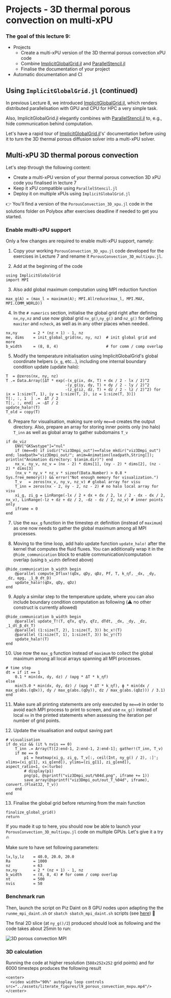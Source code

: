 <!--This file was generated, do not modify it.-->
# Projects - 3D thermal porous convection on multi-xPU

### The goal of this lecture 9:

- Projects
    - Create a multi-xPU version of the 3D thermal porous convection xPU code
    - Combine [ImplicitGlobalGrid.jl](https://github.com/eth-cscs/ImplicitGlobalGrid.jl) and [ParallelStencil.jl](https://github.com/omlins/ParallelStencil.jl)
    - Finalise the documentation of your project
- Automatic documentation and CI

## Using `ImplicitGlobalGrid.jl` (continued)

In previous Lecture 8, we introduced [ImplicitGlobalGrid.jl](https://github.com/eth-cscs/ImplicitGlobalGrid.jl), which renders distributed parallelisation with GPU and CPU for HPC a very simple task.

Also, ImplicitGlobalGrid.jl elegantly combines with [ParallelStencil.jl](https://github.com/omlins/ParallelStencil.jl) to, e.g., hide communication behind computation.

Let's have a rapid tour of [ImplicitGlobalGrid.jl](https://github.com/eth-cscs/ImplicitGlobalGrid.jl)'s' documentation before using it to turn the 3D thermal porous diffusion solver into a multi-xPU solver.

## Multi-xPU 3D thermal porous convection

Let's step through the following content:
- Create a multi-xPU version of your thermal porous convection 3D xPU code you finalised in lecture 7
- Keep it xPU compatible using `ParallelStencil.jl`
- Deploy it on multiple xPUs using `ImplicitGlobalGrid.jl`

👉 You'll find a version of the `PorousConvection_3D_xpu.jl` code in the solutions folder on Polybox after exercises deadline if needed to get you started.

### Enable multi-xPU support
Only a few changes are required to enable multi-xPU support, namely:

1. Copy your working `PorousConvection_3D_xpu.jl` code developed for the exercises in Lecture 7 and rename it `PorousConvection_3D_multixpu.jl`.

2. Add at the beginning of the code

````julia:ex1
using ImplicitGlobalGrid
import MPI
````

3. Also add global maximum computation using MPI reduction function

````julia:ex2
max_g(A) = (max_l = maximum(A); MPI.Allreduce(max_l, MPI.MAX, MPI.COMM_WORLD))
````

4. In the `# numerics` section, initialise the global grid right after defining `nx,ny,nz` and use now global grid `nx_g()`,`ny_g()` and `nz_g()` for defining `maxiter` and `ncheck`, as well as in any other places when needed.

````julia:ex3
nx,ny       = 2 * (nz + 1) - 1, nz
me, dims    = init_global_grid(nx, ny, nz)  # init global grid and more
b_width     = (8, 8, 4)                     # for comm / comp overlap
````

5. Modify the temperature initialisation using ImplicitGlobalGrid's global coordinate helpers (`x_g`, etc...), including one internal boundary condition update (update halo):

````julia:ex4
T  = @zeros(nx, ny, nz)
T .= Data.Array([ΔT * exp(-(x_g(ix, dx, T) + dx / 2 - lx / 2)^2
                          -(y_g(iy, dy, T) + dy / 2 - ly / 2)^2
                          -(z_g(iz, dz, T) + dz / 2 - lz / 2)^2) for ix = 1:size(T, 1), iy = 1:size(T, 2), iz = 1:size(T, 3)])
T[:, :, 1  ] .=  ΔT / 2
T[:, :, end] .= -ΔT / 2
update_halo!(T)
T_old = copy(T)
````

6. Prepare for visualisation, making sure only `me==0` creates the output directory. Also, prepare an array for storing inner points only (no halo) `T_inn` as well as global array to gather subdomains `T_v`

````julia:ex5
if do_viz
    ENV["GKSwstype"]="nul"
    if (me==0) if isdir("viz3Dmpi_out")==false mkdir("viz3Dmpi_out") end; loadpath="viz3Dmpi_out/"; anim=Animation(loadpath,String[]); println("Animation directory: $(anim.dir)") end
    nx_v, ny_v, nz_v = (nx - 2) * dims[1], (ny - 2) * dims[2], (nz - 2) * dims[3]
    (nx_v * ny_v * nz_v * sizeof(Data.Number) > 0.8 * Sys.free_memory()) && error("Not enough memory for visualization.")
    T_v   = zeros(nx_v, ny_v, nz_v) # global array for visu
    T_inn = zeros(nx - 2, ny - 2, nz - 2) # no halo local array for visu
    xi_g, zi_g = LinRange(-lx / 2 + dx + dx / 2, lx / 2 - dx - dx / 2, nx_v), LinRange(-lz + dz + dz / 2, -dz - dz / 2, nz_v) # inner points only
    iframe = 0
end
````

7. Use the `max_g` function in the timestep `dt` definition (instead of `maximum`) as one now needs to gather the global maximum among all MPI processes.

8. Moving to the time loop, add halo update function `update_halo!` after the kernel that computes the fluid fluxes. You can additionally wrap it in the `@hide_communication` block to enable communication/computation overlap (using `b_width` defined above)

````julia:ex6
@hide_communication b_width begin
    @parallel compute_Dflux!(qDx, qDy, qDz, Pf, T, k_ηf, _dx, _dy, _dz, αρg, _1_θ_dτ_D)
    update_halo!(qDx, qDy, qDz)
end
````

9. Apply a similar step to the temperature update, where you can also include boundary condition computation as following (⚠️ no other construct is currently allowed)

````julia:ex7
@hide_communication b_width begin
    @parallel update_T!(T, qTx, qTy, qTz, dTdt, _dx, _dy, _dz, _1_dt_β_dτ_T)
    @parallel (1:size(T, 2), 1:size(T, 3)) bc_x!(T)
    @parallel (1:size(T, 1), 1:size(T, 3)) bc_y!(T)
    update_halo!(T)
end
````

10. Use now the `max_g` function instead of `maximum` to collect the global maximum among all local arrays spanning all MPI processes.

````julia:ex8
# time step
dt = if it == 1
    0.1 * min(dx, dy, dz) / (αρg * ΔT * k_ηf)
else
    min(5.0 * min(dx, dy, dz) / (αρg * ΔT * k_ηf), ϕ * min(dx / max_g(abs.(qDx)), dy / max_g(abs.(qDy)), dz / max_g(abs.(qDz))) / 3.1)
end
````

11. Make sure all printing statements are only executed by `me==0` in order to avoid each MPI process to print to screen, and use `nx_g()` instead of local `nx` in the printed statements when assessing the iteration per number of grid points.

12. Update the visualisation and output saving part

````julia:ex9
# visualisation
if do_viz && (it % nvis == 0)
    T_inn .= Array(T)[2:end-1, 2:end-1, 2:end-1]; gather!(T_inn, T_v)
    if me == 0
        p1 = heatmap(xi_g, zi_g, T_v[:, ceil(Int, ny_g() / 2), :]'; xlims=(xi_g[1], xi_g[end]), ylims=(zi_g[1], zi_g[end]), aspect_ratio=1, c=:turbo)
        # display(p1)
        png(p1, @sprintf("viz3Dmpi_out/%04d.png", iframe += 1))
        save_array(@sprintf("viz3Dmpi_out/out_T_%04d", iframe), convert.(Float32, T_v))
    end
end
````

13. Finalise the global grid before returning from the main function

````julia:ex10
finalize_global_grid()
return
````

If you made it up to here, you should now be able to launch your `PorousConvection_3D_multixpu.jl` code on multiple GPUs. Let's give it a try 🔥

Make sure to have set following parameters:

````julia:ex11
lx,ly,lz    = 40.0, 20.0, 20.0
Ra          = 1000
nz          = 63
nx,ny       = 2 * (nz + 1) - 1, nz
b_width     = (8, 8, 4) # for comm / comp overlap
nt          = 500
nvis        = 50
````

### Benchmark run
Then, launch the script on Piz Daint on 8 GPU nodes upon adapting the the `runme_mpi_daint.sh` or `sbatch sbatch_mpi_daint.sh` scripts (see [here](/software_install/#cuda-aware_mpi_on_piz_daint)) 🚀

The final 2D slice (at `ny_g()/2`) produced should look as following and the code takes about 25min to run:

![3D porous convection MPI](../assets/literate_figures/l9_porous_convect_mpi_sl.png)

### 3D calculation
Running the code at higher resolution (`508x252x252` grid points) and for 6000 timesteps produces the following result

~~~
<center>
  <video width="90%" autoplay loop controls src="../assets/literate_figures/l9_porous_convection_mxpu.mp4"/>
</center>
~~~

